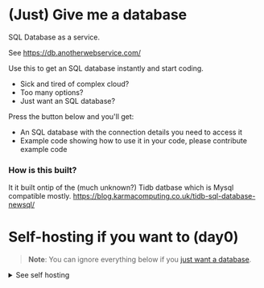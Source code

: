 # (Just) Give me a database

SQL Database as a service.

See https://db.anotherwebservice.com/

Use this to get an SQL database instantly and start coding.
- Sick and tired of complex cloud?
- Too many options?
- Just want an SQL database?

Press the button below and you'll get:

- An SQL database with the connection details you need to access it
- Example code showing how to use it in your code, please contribute example code

### How is this built?
It it built ontip of the (much unknown?) Tidb datbase which is Mysql compatible mostly.
https://blog.karmacomputing.co.uk/tidb-sql-database-newsql/

# Self-hosting if you want to (day0)

> **Note**: You can ignore everything below if you [just want a database](https://db.anotherwebservice.com/).


<details>
  <summary>See self hosting</summary>
  
```

./day0.sh segfault.app 3 1 cx31 ubuntu-20.04
```

From local machine (details: https://docs.pingcap.com/tidb/stable/production-deployment-using-tiup#method-1-deploy-tiup-online)

```
curl --proto '=https' --tlsv1.2 -sSf https://tiup-mirrors.pingcap.com/install.sh | sh

tiup cluster

tiup update --self && tiup update cluster

tiup --binary cluster
```

```
for HOST in $(cat servers.txt)
do
  ssh root@$HOST -C "apt-get update && apt install -y numactl pwgen"
done

```

```
tiup cluster check ./topology.yaml --user root
```

deploy
```
tiup cluster deploy tidb-test v5.4.0 ./topology.yaml --user root
```

start it
```
tiup cluster start tidb-test --init
# get initial password
```

## Visit dashboard

http://$TIDB_PANEL_ADDRESS:2379/dashboard/#/signin

## Verify can connect to the database remotely

```
$ mysql -u root -h $TIDB_HOSTNAME -P 4000 -p
Enter password: 
Welcome to the MariaDB monitor.  Commands end with ; or \g.
Your MySQL connection id is 5
Server version: 5.7.25-TiDB-v5.4.0 TiDB Server (Apache License 2.0) Community Edition, MySQL 5.7 compatible

Copyright (c) 2000, 2018, Oracle, MariaDB Corporation Ab and others.

Type 'help;' or '\h' for help. Type '\c' to clear the current input statement.

MySQL [(none)]> create database yolo;
Query OK, 0 rows affected (0.573 sec)
```

## remove

```
./destroy-all.sh
```
  
</details>
